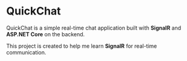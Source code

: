 # QuickChat

QuickChat is a simple real-time chat application built with **SignalR** and **ASP.NET Core** on the backend.

This project is created to help me learn **SignalR** for real-time communication.
